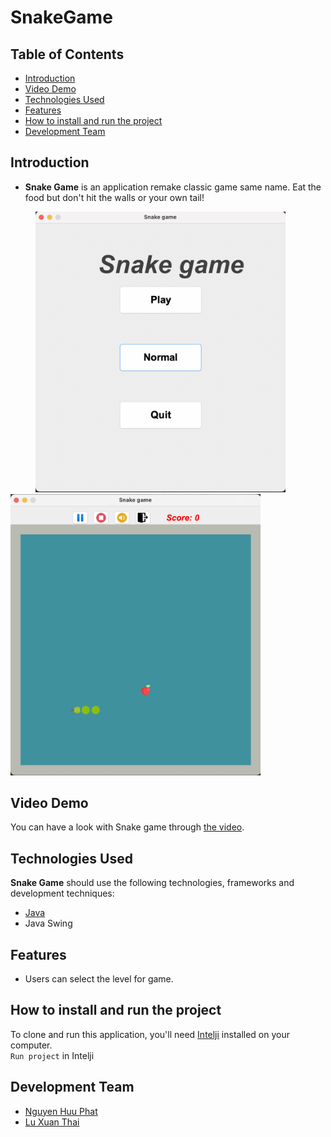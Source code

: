 
# SnakeGame



## Table of Contents
* [Introduction](#introduction)
* [Video Demo](#video-demo)
* [Technologies Used](#technologies-used)
* [Features](#features)
* [How to install and run the project](#how-to-install-and-run-the-project)
* [Development Team](#development-team)


## Introduction
- **Snake Game** is an application remake classic game same name. Eat the food but don't hit the walls or your own tail! <br />

<img width="400" alt="image1" src="assets/MenuImage.png" hspace="40"><img width="400" alt="image2" src="assets/PlayImage.png">


## Video Demo
You can have a look with Snake game through [the video](https://drive.google.com/file/d/1GldPfSMQRpqDb0k_qigca_d8YtWyfQr2/view?usp=sharing).


## Technologies Used
**Snake Game** should use the following technologies, frameworks and development techniques:

- [Java](https://dev.java/) 
- Java Swing


## Features
- Users can select the level for game.


## How to install and run the project
To clone and run this application, you'll need [Intelji](https://www.jetbrains.com/idea/) installed on your computer. <br />
`Run project` in Intelji


## Development Team
- [Nguyen Huu Phat](https://github.com/nguyenhuuphat2001)
- [Lu Xuan Thai](https://github.com/xuanthai2)

